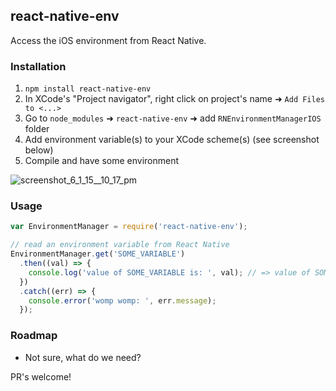 ## react-native-env

Access the iOS environment from React Native.

### Installation

1. `npm install react-native-env`
2. In XCode's "Project navigator", right click on project's name ➜ `Add Files to <...>`
3. Go to `node_modules` ➜ `react-native-env` ➜ add `RNEnvironmentManagerIOS` folder
4. Add environment variable(s) to your XCode scheme(s) (see screenshot below)
4. Compile and have some environment

![screenshot_6_1_15__10_17_pm](https://cloud.githubusercontent.com/assets/54157/7927305/32e65e24-08ac-11e5-9837-9801611fda2f.png)


### Usage

```javascript
var EnvironmentManager = require('react-native-env');

// read an environment variable from React Native
EnvironmentManager.get('SOME_VARIABLE')
  .then((val) => {
    console.log('value of SOME_VARIABLE is: ', val); // => value of SOME_VARIABLE is: MY_VALUE
  })
  .catch((err) => {
    console.error('womp womp: ', err.message);
  });
```

### Roadmap

- Not sure, what do we need?

PR's welcome!
